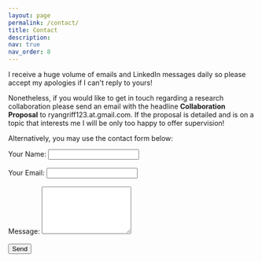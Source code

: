 ```yaml
---
layout: page
permalink: /contact/
title: Contact
description: 
nav: true
nav_order: 8
---
```


I receive a huge volume of emails and LinkedIn messages daily so please accept my apologies if I can't reply to yours!

Nonetheless, if you would like to get in touch regarding a research collaboration please send an email with the headline **Collaboration Proposal** to ryangriff123.at.gmail.com. If the proposal
is detailed and is on a topic that interests me I will be only too happy to offer supervision!

Alternatively, you may use the contact form below:

<form action="https://formspree.io/f/mvgbjzjo" method="POST" class="contact-form">
  <label>
    Your Name:
    <input type="text" name="name" required>
  </label>
  <br><br>
  <label>
    Your Email:
    <input type="email" name="_replyto" required>
  </label>
  <br><br>
  <label>
    Message:
    <textarea name="message" rows="6" required></textarea>
  </label>
  <br><br>
  <button type="submit">Send</button>
</form>
